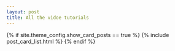 ```yaml
---
layout: post
title: All the vidoe tutorials
---
```

{% if site.theme_config.show_card_posts == true %}
  {% include post_card_list.html %}
{% endif %}


